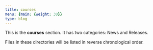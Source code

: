```yaml
---
title: courses
menu: {main: {weight: 30}}
type: blog
---
```


This is the **courses** section. It has two categories: News and Releases.

Files in these directories will be listed in reverse chronological order.
